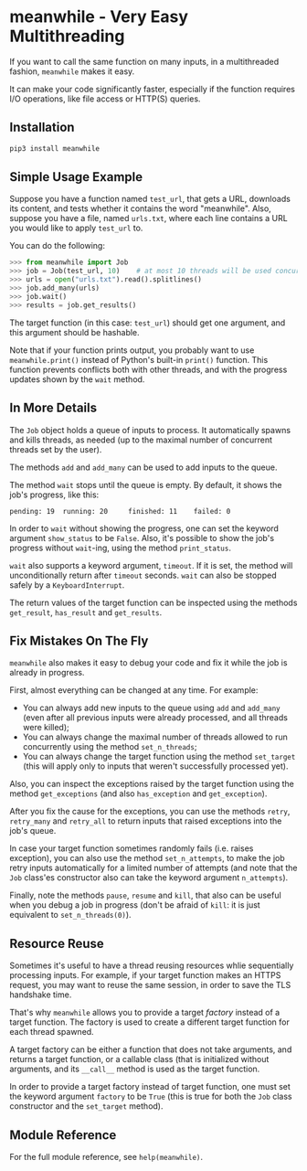 # meanwhile - Very Easy Multithreading

If you want to call the same function on many inputs, in a multithreaded 
fashion, ```meanwhile``` makes it easy.

It can make your code significantly faster, especially if the function requires
I/O operations, like file access or HTTP(S) queries.


## Installation

```bash
pip3 install meanwhile
```


## Simple Usage Example

Suppose you have a function named ```test_url```, that gets a URL, downloads
its content, and tests whether it contains the word "meanwhile". Also,
suppose you have a file, named ```urls.txt```, where each line contains a URL
you would like to apply ```test_url``` to.

You can do the following:

```python
>>> from meanwhile import Job
>>> job = Job(test_url, 10)    # at most 10 threads will be used concurrently.
>>> urls = open("urls.txt").read().splitlines()
>>> job.add_many(urls)
>>> job.wait()
>>> results = job.get_results()
```

The target function (in this case: ```test_url```) should get one argument, and
this argument should be hashable.

Note that if your function prints output, you probably want to use 
```meanwhile.print()``` instead of Python's built-in ```print()``` function.
This function prevents conflicts both with other threads, and with the progress
updates shown by the ```wait``` method.


## In More Details

The ```Job``` object holds a queue of inputs to process. It automatically 
spawns and kills threads, as needed (up to the maximal number of concurrent 
threads set by the user).

The methods ```add``` and ```add_many``` can be used to add inputs to the queue.

The method ```wait``` stops until the queue is empty. By default, it shows the
job's progress, like this:

```
pending: 19	 running: 20	 finished: 11	 failed: 0
```

In order to ```wait``` without showing the progress, one can set the keyword
argument ```show_status``` to be ```False```. Also, it's possible to show the
job's progress without ```wait```-ing, using the method ```print_status```.

```wait``` also supports a keyword argument, ```timeout```. If it is set, the
method will unconditionally return after ```timeout``` seconds. ```wait``` can
also be stopped safely by a ```KeyboardInterrupt```.

The return values of the target function can be inspected using the methods
```get_result```, ```has_result``` and ```get_results```.


## Fix Mistakes On The Fly

```meanwhile``` also makes it easy to debug your code and fix it while the job
is already in progress.

First, almost everything can be changed at any time. For example: 

* You can always add new inputs to the queue using ```add``` and ```add_many``` 
(even after all previous inputs were already processed, and all threads were 
killed); 
* You can always change the maximal number of threads allowed to run
  concurrently using the method ```set_n_threads```;
* You can always change the target function using the method ```set_target```
  (this will apply only to inputs that weren't successfully processed yet).

Also, you can inspect the exceptions raised by the target function using the
method ```get_exceptions``` (and also ```has_exception``` and
```get_exception```).

After you fix the cause for the exceptions, you can use the methods ```retry```,
```retry_many``` and ```retry_all``` to return inputs that raised exceptions
into the job's queue.

In case your target function sometimes randomly fails (i.e. raises exception),
you can also use the method ```set_n_attempts```, to make the job retry inputs
automatically for a limited number of attempts (and note that the ```Job``` 
class'es constructor also can take the keyword argument ```n_attempts```).

Finally, note the methods ```pause```, ```resume``` and ```kill```, that also
can be useful when you debug a job in progress (don't be afraid of ```kill```:
it is just equivalent to ```set_n_threads(0)```).


## Resource Reuse

Sometimes it's useful to have a thread reusing resources whlie sequentially 
processing inputs. For example, if your target function makes an HTTPS request,
you may want to reuse the same session, in order to save the TLS handshake time.

That's why ```meanwhile``` allows you to provide a target *factory* instead of a
target function. The factory is used to create a different target function for 
each thread spawned.

A target factory can be either a function that does not take arguments, and
returns a target function, or a callable class (that is initialized without
arguments, and its ```__call__``` method is used as the target function.

In order to provide a target factory instead of target function, one must set 
the keyword argument ```factory``` to be ```True``` (this is true for both the
```Job``` class constructor and the ```set_target``` method).


## Module Reference

For the full module reference, see ```help(meanwhile)```.
